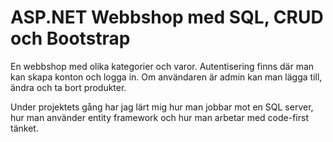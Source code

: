 # ASP.NET Webbshop med SQL, CRUD och Bootstrap 


En webbshop med olika kategorier och varor. Autentisering finns där man kan skapa konton och logga in. Om användaren är admin kan man lägga till, ändra och ta bort produkter. 

Under projektets gång har jag lärt mig hur man jobbar mot en SQL server, hur man använder entity framework och hur man arbetar med code-first tänket. 
